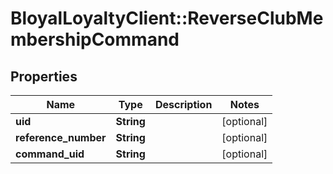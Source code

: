 # BloyalLoyaltyClient::ReverseClubMembershipCommand

## Properties
Name | Type | Description | Notes
------------ | ------------- | ------------- | -------------
**uid** | **String** |  | [optional] 
**reference_number** | **String** |  | [optional] 
**command_uid** | **String** |  | [optional] 

